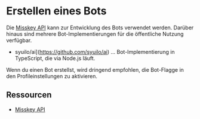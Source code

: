 # Erstellen eines Bots

Die [Misskey API](/docs/for-developers/api/) kann zur Entwicklung des Bots verwendet werden.
Darüber hinaus sind mehrere Bot-Implementierungen für die öffentliche Nutzung verfügbar.

- syuilo/ai](https://github.com/syuilo/ai) ... Bot-Implementierung in TypeScript, die via Node.js läuft.

Wenn du einen Bot erstellst, wird dringend empfohlen, die Bot-Flagge in den Profileinstellungen zu aktivieren.

## Ressourcen

- [Misskey API](/docs/for-developers/api/)

<MkIndex />
